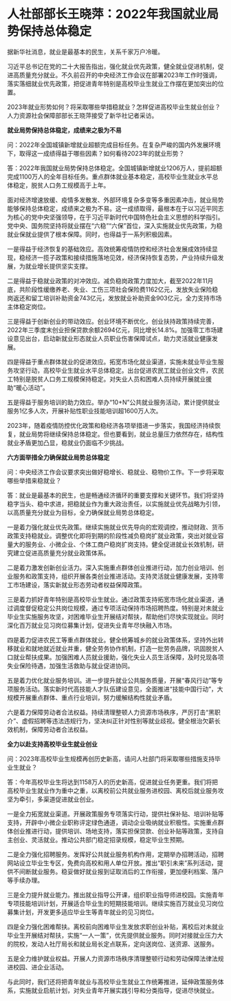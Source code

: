 # 人社部部长王晓萍：2022年我国就业局势保持总体稳定

据新华社消息，就业是最基本的民生，关系千家万户冷暖。

习近平总书记在党的二十大报告指出，强化就业优先政策，健全就业促进机制，促进高质量充分就业。不久前召开的中央经济工作会议在部署2023年工作时强调，落实落细就业优先政策，把促进青年特别是高校毕业生就业工作摆在更加突出的位置。

2023年就业形势如何？将采取哪些举措稳就业？怎样促进高校毕业生就业创业？人力资源社会保障部部长王晓萍接受了新华社记者采访。

**就业局势保持总体稳定，成绩来之极为不易**

问：2022年全国城镇新增就业超额完成目标任务。在复杂严峻的国内外发展环境下，取得这一成绩得益于哪些因素？如何看待2023年的就业形势？

答：2022年我国就业局势保持总体稳定。全国城镇新增就业1206万人，提前超额完成1100万人的全年目标任务。重点群体就业基本稳定，高校毕业生就业水平总体稳定，脱贫人口务工规模高于上年。

面对经济增速放缓、疫情多发散发、外部环境复杂多变等多重因素冲击，就业局势能够保持总体稳定，成绩来之极为不易。这一成绩取得，最根本在于以习近平同志为核心的党中央坚强领导，在于习近平新时代中国特色社会主义思想的科学指引。党中央、国务院坚持将就业摆在“六稳”“六保”首位，深入实施就业优先政策，为稳就业保就业提供了根本保障。同时，也得益于一系列积极因素。

一是得益于经济恢复的基础效应。高效统筹疫情防控和经济社会发展成效持续显现，稳经济一揽子政策和接续措施落地见效，经济保持恢复态势，产业持续升级发展，为就业增长提供坚实支撑。

二是得益于稳就业政策的对冲效应。减负稳岗政策力度加大，截至2022年11月底，共阶段性缓缴养老、失业、工伤三项社会保险费1162亿元，发放失业保险稳岗返还和留工培训补助资金743亿元，发放就业补助资金903亿元，全力支持市场主体稳定岗位。

三是得益于创新创业的带动效应。创业环境不断优化，创业扶持政策持续完善，2022年三季度末创业担保贷款余额2694亿元，同比增长14.8%。加强零工市场建设意见出台，启动新就业形态就业人员职业伤害保障试点，助力灵活就业健康发展。

四是得益于重点群体就业的促进效应。拓宽市场化就业渠道，实施未就业毕业生服务攻坚行动，高校毕业生就业水平总体稳定。出台促进农民工就业创业文件，农民工特别是脱贫人口务工规模保持稳定。对失业人员和困难人员持续开展就业援助“暖心活动”。

五是得益于服务培训的助力效应。举办“10+N”公共就业服务活动，累计提供就业服务1亿多人次，开展补贴性职业技能培训超1600万人次。

2023年，随着疫情防控优化政策和稳经济各项举措进一步落实，我国经济持续恢复，就业局势将继续保持总体稳定。但也要看到，就业总量压力依然存在，结构性就业矛盾更加凸显，稳就业仍面临不少挑战。

**六方面举措全力确保就业局势总体稳定**

问：中央经济工作会议要求突出做好稳增长、稳就业、稳物价工作。下一步将采取哪些举措来稳就业？

答：就业是最基本的民生，也是畅通经济循环的重要支撑和关键环节。我们将坚持稳字当头、稳中求进，把稳就业作为重大政治责任，以实施就业优先战略为引领，以高质量充分就业为目标，全力确保就业局势总体稳定。

一是着力强化就业优先政策。继续实施就业优先导向的宏观调控，推动财政、货币政策支持稳就业。调整优化即将到期的阶段性减负稳岗扩就业政策，突出对就业容量大的服务业、小微企业、个体工商户稳岗扩岗支持。健全促进就业长效机制，研究建立促进高质量充分就业政策体系。

二是着力激发创新创业活力。深入实施重点群体创业推进行动，加力创业培训、创业服务和政策支持，组织开展各类创业推进活动。支持灵活就业健康发展，支持零工市场建设，落实新就业形态劳动者权益保障政策。

三是着力抓好青年特别是高校毕业生就业。通过政策支持拓宽市场化就业渠道，通过调度督促稳定公共岗位规模，通过专项活动保持市场招聘热度。特别是对未就业毕业生实施服务攻坚，对困难毕业生开展结对帮扶，帮助他们尽快实现就业。同时深化百万就业见习岗位募集计划，促进失业青年尽快融入市场。

四是着力促进农民工等重点群体就业。健全统筹城乡的就业政策体系，坚持外出转移就业和就地就近就业并重，健全劳务协作机制，打造一批劳务品牌，巩固脱贫人口就业帮扶成果。加强困难人员就业援助，强化失业人员生活保障，及时兑现各项失业保险待遇，加强生活救助与就业促进协同。

五是着力优化就业服务培训。进一步提升就业公共服务质量，开展“春风行动”等专项服务活动。落实新时代高技能人才队伍建设意见，全面推进“技能中国行动”，大规模开展重点群体、重点行业培训，努力缓解结构性就业矛盾。

六是着力保障劳动者合法权益。持续清理整顿人力资源市场秩序，严厉打击“黑职介”、虚假招聘等违法违规行为，坚决纠正针对性别等就业歧视。健全根治欠薪长效机制，保障劳动者合法权益。

**全力以赴支持高校毕业生就业创业**

问：2023年高校毕业生规模再创历史新高，请问人社部门将采取哪些措施支持毕业生就业？

答：今年高校毕业生将达到1158万人的历史新高，促进就业任务更重。我们将把高校毕业生就业作为重中之重，以离校前公共就业服务进校园、离校后就业服务攻坚为牵引，多渠道促进就业创业。

一是全力拓宽就业渠道。开展政策服务专项落实行动，提供社保补贴、培训补贴等支持，开辟中小微企业职称评定绿色通道，调动企业吸纳就业积极性。实施重点群体创业推进行动，提供培训、场地支持，落实担保贷款、创业补贴等政策，支持自主创业、灵活就业。推动公共部门稳定招录规模，稳定毕业生预期。

二是全力强化招聘服务。发挥好公共就业服务机构作用，定期举办招聘活动，招聘网站设立毕业生专区，免费向高校和用人单位开放。推出“职引未来”系列活动，提供不间断就业服务。稳妥做好就业报到证取消后的工作衔接，更加便利档案、落户等手续办理。

三是全力提升就业能力。推出就业指导公开课，组织职业指导师进校园。实施青年专项技能培训计划，开展适合毕业生的短期技能培训。继续实施百万就业见习岗位募集计划，开发更多适应毕业生等青年就业的见习岗位。

四是全力强化困难帮扶。离校前向困难毕业生发放求职创业补贴，离校后对未就业毕业生开展结对帮扶，实施“一人一策”，优先提供就业服务。同时对接就业压力大的院校，发动人社厅局长和就业局长定点联系，定向送岗位、送资源、送服务。

五是全力维护就业权益。开展人力资源市场秩序清理整顿行动和劳动保障法律法规进校园、进企业活动。

与此同时，我们还将把青年就业与高校毕业生就业工作统筹推进，延伸政策服务体系，实施就业启航计划，对失业青年开展实践引导和分类指导，促进尽快就业。

